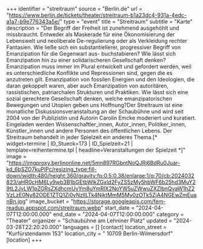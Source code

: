 +++
identifier = "streitraum"
source = "Berlin.de"
url = "https://www.berlin.de/tickets/theater/streitraum-b1a23dc4-931a-4edc-a1a7-b9e776343a5e/"
type = "event"
title = "Streitraum"
subtitle = "Karte"
description = "Der Begriff der Freiheit ist zunehmend ausgehöhlt und missbraucht. Entweder als Maskerade für eine Ökonomisierung der Lebenswelt und neoliberale De-regulierung oder als Verkleidung rechter Fantasien. Wie ließe sich ein substantiellerer, progressiver Begriff von Emanzipation für die Gegenwart aus- buchstabieren? Wie lässt sich Emanzipation hin zu einer solidarischeren Gesellschaft denken? Emanzipation muss immer im Plural entwickelt und gefordert werden, weil es unterschiedliche Konflikte und Repressionen sind, gegen die es anzutreten gilt. Emanzipation von fossilen Energien und den Ideologien, die daran gekoppelt waren, aber auch Emanzipation von autoritären, rassistischen, patriarchalen Strukturen und Praktiken. Wie lässt sich eine sozial gerechtere Gesellschaft denken, welche emanzipatorischen Bewegungen und Utopien geben uns Hoffnung?Der Streitraum ist eine monatliche Diskussionsveranstaltung an der Schaubühne und wird seit 2004 von der Publizistin und Autorin Carolin Emcke moderiert und kuratiert. Eingeladen werden Wissenschaftler_innen, Autor_innen, Politiker_innen, Künstler_innen und andere Personen des öffentlichen Lebens. Der Streitraum behandelt in jeder Spielzeit ein anderes Thema.[* widget=termine | ID_Stueck=173 | ID_Spielzeit=21 | template=reihentermine.tpl | headline=Veranstaltungen der Spielzeit *]"
image = "https://imgproxy.berlinonline.net/5mn897RGbntNoQJRj6BdRu0Juar-kd_6bSZO7kuPlPc/resizing_type:fill-down/width:480/height:360/gravity:fp:0.5:0.38/enlarge:1/q:70/cb:2024032823/aHR0cHM6Ly9wb3B1bGEtbWlkZGxld2FyZS5zMy5hbWF6b25hd3MuY29tL2JvLW1pZGRsZXdhcmUvYm8uYmRlX2NoYW5uZWwuZXZlbnQvaW1hZ2VzLzE0Ny82ODE1ZTQ1Zi0yNzllLTk4NjktMmM5My0zOTk5ZjA4NGEwZmEuanBn.jpg"
image_bucket = "https://storage.googleapis.com/fem-readup.appspot.com/streitraum.webp"
start_date = "2024-04-07T12:00:00.000"
end_date = "2024-04-07T12:00:00.000"
category = "Theater"
organizer = "Schaubühne am Lehniner Platz"
updated = "2024-03-28T22:20:20.000"
languages = []
[contact]
location_street = "Kurfürstendamm 153"
location_city = " 10709 Berlin-Wilmersdorf"
[location]
+++